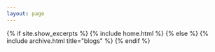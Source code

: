 ```yaml
---
layout: page
---
```


{% if site.show_excerpts %}
  {% include home.html %}
{% else %}
  {% include archive.html title="blogs" %}
{% endif %}
